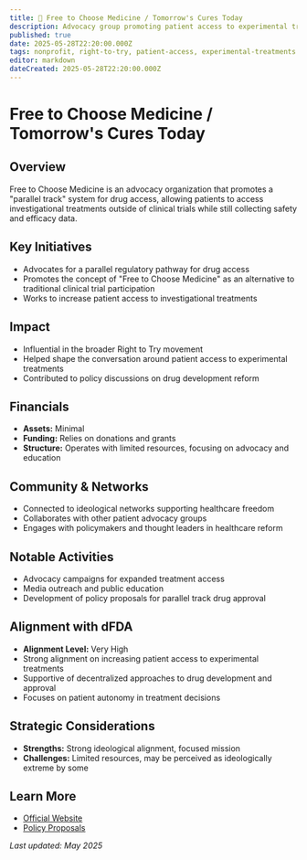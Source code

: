 ```yaml
---
title: 💊 Free to Choose Medicine / Tomorrow's Cures Today
description: Advocacy group promoting patient access to experimental treatments through a parallel track system
published: true
date: 2025-05-28T22:20:00.000Z
tags: nonprofit, right-to-try, patient-access, experimental-treatments
editor: markdown
dateCreated: 2025-05-28T22:20:00.000Z
---
```


# Free to Choose Medicine / Tomorrow's Cures Today

## Overview
Free to Choose Medicine is an advocacy organization that promotes a "parallel track" system for drug access, allowing patients to access investigational treatments outside of clinical trials while still collecting safety and efficacy data.

## Key Initiatives
- Advocates for a parallel regulatory pathway for drug access
- Promotes the concept of "Free to Choose Medicine" as an alternative to traditional clinical trial participation
- Works to increase patient access to investigational treatments

## Impact
- Influential in the broader Right to Try movement
- Helped shape the conversation around patient access to experimental treatments
- Contributed to policy discussions on drug development reform

## Financials
- **Assets:** Minimal
- **Funding:** Relies on donations and grants
- **Structure:** Operates with limited resources, focusing on advocacy and education

## Community & Networks
- Connected to ideological networks supporting healthcare freedom
- Collaborates with other patient advocacy groups
- Engages with policymakers and thought leaders in healthcare reform

## Notable Activities
- Advocacy campaigns for expanded treatment access
- Media outreach and public education
- Development of policy proposals for parallel track drug approval

## Alignment with dFDA
- **Alignment Level:** Very High
- Strong alignment on increasing patient access to experimental treatments
- Supportive of decentralized approaches to drug development and approval
- Focuses on patient autonomy in treatment decisions

## Strategic Considerations
- **Strengths:** Strong ideological alignment, focused mission
- **Challenges:** Limited resources, may be perceived as ideologically extreme by some

## Learn More
- [Official Website](https://www.freetochoosemedicine.com/)
- [Policy Proposals](https://www.freetochoosemedicine.com/policy/)

*Last updated: May 2025*
